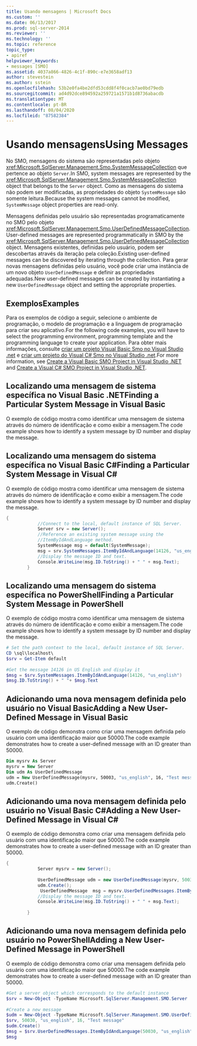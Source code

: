 ```yaml
---
title: Usando mensagens | Microsoft Docs
ms.custom: ''
ms.date: 06/13/2017
ms.prod: sql-server-2014
ms.reviewer: ''
ms.technology: ''
ms.topic: reference
topic_type:
- apiref
helpviewer_keywords:
- messages [SMO]
ms.assetid: 4037a866-4826-4c1f-890c-e7e3658adf13
author: stevestein
ms.author: sstein
ms.openlocfilehash: 53b2e0fa4be2dfd53cdd8f4f0cacb7ae0bd79edb
ms.sourcegitcommit: ad4d92dce894592a259721a1571b1d8736abacdb
ms.translationtype: MT
ms.contentlocale: pt-BR
ms.lasthandoff: 08/04/2020
ms.locfileid: "87582384"
---
```

# <a name="using-messages"></a><span data-ttu-id="20107-102">Usando mensagens</span><span class="sxs-lookup"><span data-stu-id="20107-102">Using Messages</span></span>
  <span data-ttu-id="20107-103">No SMO, mensagens do sistema são representadas pelo objeto <xref:Microsoft.SqlServer.Management.Smo.SystemMessageCollection> que pertence ao objeto `Server`.</span><span class="sxs-lookup"><span data-stu-id="20107-103">In SMO, system messages are represented by the <xref:Microsoft.SqlServer.Management.Smo.SystemMessageCollection> object that belongs to the `Server` object.</span></span> <span data-ttu-id="20107-104">Como as mensagens do sistema não podem ser modificadas, as propriedades do objeto `SystemMessage` são somente leitura.</span><span class="sxs-lookup"><span data-stu-id="20107-104">Because the system messages cannot be modified, `SystemMessage` object properties are read-only.</span></span>  
  
 <span data-ttu-id="20107-105">Mensagens definidas pelo usuário são representadas programaticamente no SMO pelo objeto <xref:Microsoft.SqlServer.Management.Smo.UserDefinedMessageCollection>.</span><span class="sxs-lookup"><span data-stu-id="20107-105">User-defined messages are represented programmatically in SMO by the <xref:Microsoft.SqlServer.Management.Smo.UserDefinedMessageCollection> object.</span></span> <span data-ttu-id="20107-106">Mensagens existentes, definidas pelo usuário, podem ser descobertas através da iteração pela coleção.</span><span class="sxs-lookup"><span data-stu-id="20107-106">Existing user-defined messages can be discovered by iterating through the collection.</span></span> <span data-ttu-id="20107-107">Para gerar novas mensagens definidas pelo usuário, você pode criar uma instância de um novo objeto `UserDefinedMessage` e definir as propriedades adequadas.</span><span class="sxs-lookup"><span data-stu-id="20107-107">New user-defined messages can be created by instantiating a new `UserDefinedMessage` object and setting the appropriate properties.</span></span>  
  
## <a name="examples"></a><span data-ttu-id="20107-108">Exemplos</span><span class="sxs-lookup"><span data-stu-id="20107-108">Examples</span></span>  
 <span data-ttu-id="20107-109">Para os exemplos de código a seguir, selecione o ambiente de programação, o modelo de programação e a linguagem de programação para criar seu aplicativo.</span><span class="sxs-lookup"><span data-stu-id="20107-109">For the following code examples, you will have to select the programming environment, programming template and the programming language to create your application.</span></span> <span data-ttu-id="20107-110">Para obter mais informações, consulte [criar um projeto Visual Basic Smo no Visual Studio .net](../../../database-engine/dev-guide/create-a-visual-basic-smo-project-in-visual-studio-net.md) e [criar um projeto do Visual C&#35; Smo no Visual Studio .net](../how-to-create-a-visual-csharp-smo-project-in-visual-studio-net.md).</span><span class="sxs-lookup"><span data-stu-id="20107-110">For more information, see [Create a Visual Basic SMO Project in Visual Studio .NET](../../../database-engine/dev-guide/create-a-visual-basic-smo-project-in-visual-studio-net.md) and [Create a Visual C&#35; SMO Project in Visual Studio .NET](../how-to-create-a-visual-csharp-smo-project-in-visual-studio-net.md).</span></span>  
  
## <a name="finding-a-particular-system-message-in-visual-basic"></a><span data-ttu-id="20107-111">Localizando uma mensagem de sistema específica no Visual Basic .NET</span><span class="sxs-lookup"><span data-stu-id="20107-111">Finding a Particular System Message in Visual Basic</span></span>  
 <span data-ttu-id="20107-112">O exemplo de código mostra como identificar uma mensagem de sistema através do número de identificação e como exibir a mensagem.</span><span class="sxs-lookup"><span data-stu-id="20107-112">The code example shows how to identify a system message by ID number and display the message.</span></span>  
  
<!-- TODO: review snippet reference  [!CODE [SMO How to#SMO_VBMessages1](SMO How to#SMO_VBMessages1)]  -->  
  
## <a name="finding-a-particular-system-message-in-visual-c"></a><span data-ttu-id="20107-113">Localizando uma mensagem do sistema específica no Visual Basic C#</span><span class="sxs-lookup"><span data-stu-id="20107-113">Finding a Particular System Message in Visual C#</span></span>  
 <span data-ttu-id="20107-114">O exemplo de código mostra como identificar uma mensagem de sistema através do número de identificação e como exibir a mensagem.</span><span class="sxs-lookup"><span data-stu-id="20107-114">The code example shows how to identify a system message by ID number and display the message.</span></span>  
  
```csharp
{  
            //Connect to the local, default instance of SQL Server.   
            Server srv = new Server();  
            //Reference an existing system message using the   
            //ItemByIdAndLanguage method.   
            SystemMessage msg = default(SystemMessage);  
            msg = srv.SystemMessages.ItemByIdAndLanguage(14126, "us_english");  
            //Display the message ID and text.   
            Console.WriteLine(msg.ID.ToString() + " " + msg.Text);  
        }  
```  
  
## <a name="finding-a-particular-system-message-in-powershell"></a><span data-ttu-id="20107-115">Localizando uma mensagem do sistema específica no PowerShell</span><span class="sxs-lookup"><span data-stu-id="20107-115">Finding a Particular System Message in PowerShell</span></span>  
 <span data-ttu-id="20107-116">O exemplo de código mostra como identificar uma mensagem de sistema através do número de identificação e como exibir a mensagem.</span><span class="sxs-lookup"><span data-stu-id="20107-116">The code example shows how to identify a system message by ID number and display the message.</span></span>  
  
```powershell
# Set the path context to the local, default instance of SQL Server.  
CD \sql\localhost\  
$srv = Get-Item default  
  
#Get the message 14126 in US English and display it  
$msg = $srv.SystemMessages.ItemByIdAndLanguage(14126, "us_english")  
$msg.ID.ToString() + " "+ $msg.Text  
```  
  
## <a name="adding-a-new-user-defined-message-in-visual-basic"></a><span data-ttu-id="20107-117">Adicionando uma nova mensagem definida pelo usuário no Visual Basic</span><span class="sxs-lookup"><span data-stu-id="20107-117">Adding a New User-Defined Message in Visual Basic</span></span>  
 <span data-ttu-id="20107-118">O exemplo de código demonstra como criar uma mensagem definida pelo usuário com uma identificação maior que 50000.</span><span class="sxs-lookup"><span data-stu-id="20107-118">The code example demonstrates how to create a user-defined message with an ID greater than 50000.</span></span>  
  
```vb
Dim mysrv As Server  
mysrv = New Server  
Dim udm As UserDefinedMessage  
udm = New UserDefinedMessage(mysrv, 50003, "us_english", 16, "Test message")  
udm.Create()  
```  
  
## <a name="adding-a-new-user-defined-message-in-visual-c"></a><span data-ttu-id="20107-119">Adicionando uma nova mensagem definida pelo usuário no Visual Basic C#</span><span class="sxs-lookup"><span data-stu-id="20107-119">Adding a New User-Defined Message in Visual C#</span></span>  
 <span data-ttu-id="20107-120">O exemplo de código demonstra como criar uma mensagem definida pelo usuário com uma identificação maior que 50000.</span><span class="sxs-lookup"><span data-stu-id="20107-120">The code example demonstrates how to create a user-defined message with an ID greater than 50000.</span></span>  
  
```csharp
{
            Server mysrv = new Server();  
  
            UserDefinedMessage udm = new UserDefinedMessage(mysrv, 50030, "us_english",16, "Test message");  
            udm.Create();  
             UserDefinedMessage  msg = mysrv.UserDefinedMessages.ItemByIdAndLanguage(50030, "us_english");  
            //Display the message ID and text.   
            Console.WriteLine(msg.ID.ToString() + " " + msg.Text);  
  
        }  
```  
  
## <a name="adding-a-new-user-defined-message-in-powershell"></a><span data-ttu-id="20107-121">Adicionando uma nova mensagem definida pelo usuário no PowerShell</span><span class="sxs-lookup"><span data-stu-id="20107-121">Adding a New User-Defined Message in PowerShell</span></span>
 <span data-ttu-id="20107-122">O exemplo de código demonstra como criar uma mensagem definida pelo usuário com uma identificação maior que 50000.</span><span class="sxs-lookup"><span data-stu-id="20107-122">The code example demonstrates how to create a user-defined message with an ID greater than 50000.</span></span>  
  
```powershell
#Get a server object which corresponds to the default instance  
$srv = New-Object -TypeName Microsoft.SqlServer.Management.SMO.Server  
  
#Create a new message
$udm = New-Object -TypeName Microsoft.SqlServer.Management.SMO.UserDefinedMessage -ArgumentList `  
$srv, 50030, "us_english", 16, "Test message"  
$udm.Create()  
$msg = $srv.UserDefinedMessages.ItemByIdAndLanguage(50030, "us_english");  
$msg  
```  
